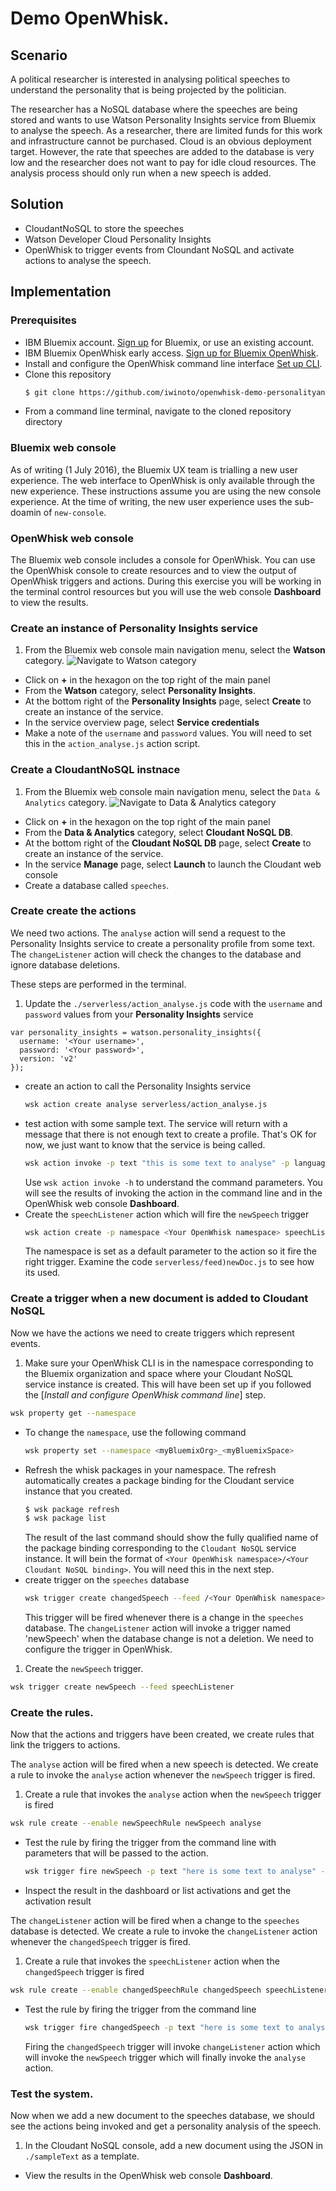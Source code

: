# Demo OpenWhisk.
## Scenario
A political researcher is interested in analysing political speeches to understand the personality that is being projected by the politician.

The researcher has a NoSQL database where the speeches are being stored and wants to use Watson Personality Insights service from Bluemix to analyse the speech. As a researcher, there are limited funds for this work and infrastructure cannot be purchased. Cloud is an obvious deployment target. However, the rate that speeches are added to the database is very low and the researcher does not want to pay for idle cloud resources. The analysis process should only run when a new speech is added.

## Solution
* CloudantNoSQL to store the speeches
* Watson Developer Cloud Personality Insights
* OpenWhisk to trigger events from Cloundant NoSQL and activate actions to analyse the speech.

## Implementation

### Prerequisites
* IBM Bluemix account. [Sign up](https://console.ng.bluemix.net/registration) for Bluemix, or use an existing account.
* IBM Bluemix OpenWhisk early access. [Sign up for Bluemix OpenWhisk](https://new-console.ng.bluemix.net/openwhisk).
* Install and configure the OpenWhisk command line interface [Set up CLI](https://new-console.ng.bluemix.net/openwhisk/cli).
* Clone this repository
  ```bash
  $ git clone https://github.com/iwinoto/openwhisk-demo-personalityanalysis.git
  ```
* From a command line terminal, navigate to the cloned repository directory

### Bluemix web console
As of writing (1 July 2016), the Bluemix UX team is trialling a new user experience. The web interface to OpenWhisk is only available through the new experience. These instructions assume you are using the new console experience. At the time of writing, the new user experience uses the sub-doamin of `new-console`.

### OpenWhisk web console
The Bluemix web console includes a console for OpenWhisk. You can use the OpenWhisk console to create resources and to view the output of OpenWhisk triggers and actions. During this exercise you will be working in the terminal control resources but you will use the web console **Dashboard** to view the results.

### Create an instance of Personality Insights service
1. From the Bluemix web console main navigation menu, select the **Watson** category.
   ![Navigate to **Watson** category](./images/nav-category-watson.png)
* Click on **+** in the hexagon on the top right of the main panel
* From the **Watson** category, select **Personality Insights**.
* At the bottom right of the **Personality Insights** page, select **Create** to create an instance of the service.
* In the service overview page, select **Service credentials**
* Make a note of the `username` and `password` values. You will need to set this in the `action_analyse.js` action script.

### Create a CloudantNoSQL instnace
1. From the Bluemix web console main navigation menu, select the `Data & Analytics` category.
  ![Navigate to `Data & Analytics` category](./images/nav-category-DataAnalytics.png)
* Click on **+** in the hexagon on the top right of the main panel
* From the **Data & Analytics** category, select **Cloudant NoSQL DB**.
* At the bottom right of the **Cloudant NoSQL DB** page, select **Create** to create an instance of the service.
* In the service **Manage** page, select **Launch** to launch the Cloudant web console
* Create a database called `speeches`.

### Create create the actions
We need two actions. The `analyse` action will send a request to the Personality Insights service to create a personality profile from some text. The `changeListener` action will check the changes to the database and ignore database deletions.

These steps are performed in the terminal.
1. Update the `./serverless/action_analyse.js` code with the `username` and `password` values from your **Personality Insights** service
  ```nodejs
  var personality_insights = watson.personality_insights({
    username: '<Your username>',
    password: '<Your password>',
    version: 'v2'
  });
  ```
* create an action to call the Personality Insights service
  ```bash
  wsk action create analyse serverless/action_analyse.js
  ```
* test action with some sample text. The service will return with a message that there is not enough text to create a profile. That's OK for now, we just want to know that the service is being called.
  ```bash
  wsk action invoke -p text "this is some text to analyse" -p language en -b -r analyse
  ```
  Use `wsk action invoke -h` to understand the command parameters.
  You will see the results of invoking the action in the command line and in the OpenWhisk web console **Dashboard**.
* Create the `speechListener` action which will fire the `newSpeech` trigger
  ```bash
  wsk action create -p namespace <Your OpenWhisk namespace> speechListener serverless/feed_newDoc.js
  ```
  The namespace is set as a default parameter to the action so it fire the right trigger. Examine the code `serverless/feed)newDoc.js` to see how its used.

### Create a trigger when a new document is added to Cloudant NoSQL
Now we have the actions we need to create triggers which represent events.

1. Make sure your OpenWhisk CLI is in the namespace corresponding to the Bluemix organization and space where your Cloudant NoSQL service instance is created. This will have been set up if you followed the [*Install and configure OpenWhisk command line*] step.
  ```bash
  wsk property get --namespace
  ```
  * To change the `namespace`, use the following command
    ```bash
    wsk property set --namespace <myBluemixOrg>_<myBluemixSpace>
    ```
* Refresh the whisk packages in your namespace. The refresh automatically creates a package binding for the Cloudant service instance that you created.
  ```bash
  $ wsk package refresh
  $ wsk package list
  ```
  The result of the last command should show the fully qualified name of the package binding corresponding to the `Cloudant NoSQL` service instance. It will bein the format of `<Your OpenWhisk namespace>/<Your Cloudant NoSQL binding>`. You will need this in the next step.
* create trigger on the `speeches` database
  ```bash
  wsk trigger create changedSpeech --feed /<Your OpenWhisk namespace>/<Your Cloudant NoSQL binding>/changes --param dbname speeches --param includeDoc true
  ```
  This trigger will be fired whenever there is a change in the `speeches` database.
The `changeListener` action will invoke a trigger named 'newSpeech' when the database change is not a deletion. We need to configure the trigger in OpenWhisk.
1. Create the `newSpeech` trigger.
  ```bash
  wsk trigger create newSpeech --feed speechListener
  ```

### Create the rules.
Now that the actions and triggers have been created, we create rules that link the triggers to actions.

The `analyse` action will be fired when a new speech is detected. We create a rule to invoke the `analyse` action whenever the `newSpeech` trigger is fired.
1. Create a rule that invokes the `analyse` action when the `newSpeech` trigger is fired
  ```bash
  wsk rule create --enable newSpeechRule newSpeech analyse
  ```
* Test the rule by firing the trigger from the command line with parameters that will be passed to the action.
  ```bash
  wsk trigger fire newSpeech -p text "here is some text to analyse" -p language en
  ```
* Inspect the result in the dashboard or list activations and get the activation result

The `changeListener` action will be fired when a change to the `speeches` database is detected. We create a rule to invoke the `changeListener` action whenever the `changedSpeech` trigger is fired.
1. Create a rule that invokes the `speechListener` action when the `changedSpeech` trigger is fired
  ```bash
  wsk rule create --enable changedSpeechRule changedSpeech speechListener
  ```
* Test the rule by firing the trigger from the command line
  ```bash
  wsk trigger fire changedSpeech -p text "here is some text to analyse" -p language en
  ```
  Firing the `changedSpeech` trigger will invoke `changeListener` action which will invoke the `newSpeech` trigger which will finally invoke the `analyse` action.

### Test the system.
Now when we add a new document to the speeches database, we should see the actions being invoked and get a personality analysis of the speech.
1. In the Cloudant NoSQL console, add a new document using the JSON in `./sampleText` as a template.
* View the results in the OpenWhisk web console **Dashboard**.
